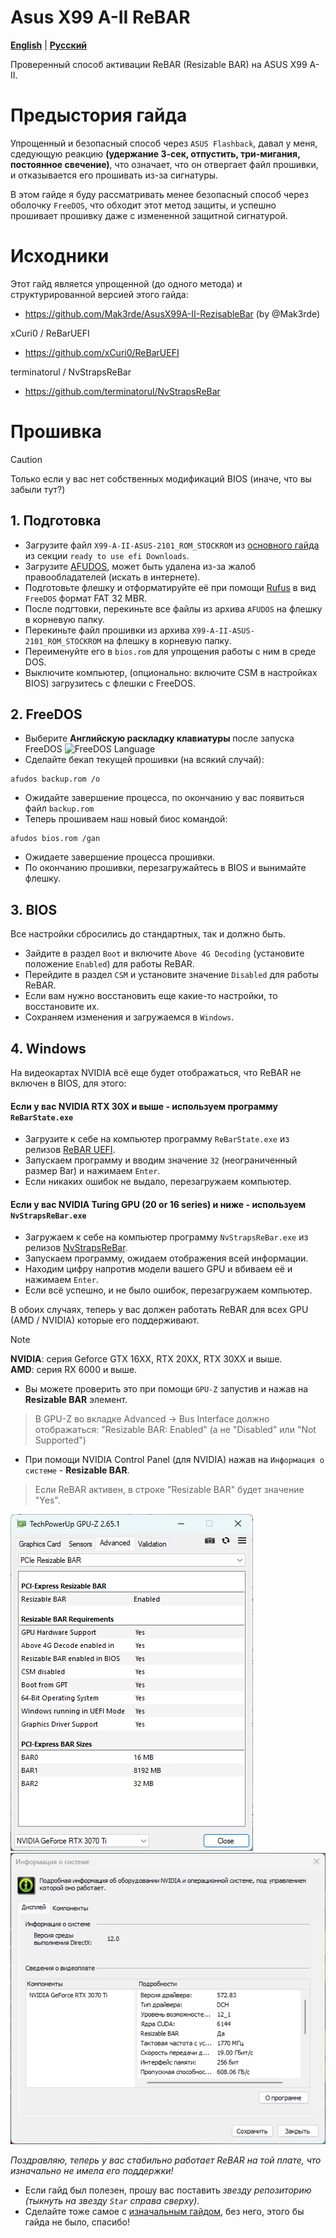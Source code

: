 # Asus X99 A-II ReBAR
[**English**](/README.md) | [**Русский**](./docs/ru/README.ru.md)

Проверенный способ активации ReBAR (Resizable BAR) на ASUS X99 A-II.

# Предыстория гайда
Упрощенный и безопасный способ через `ASUS Flashback`, давал у меня, сдедующую реакцию **(удержание 3-сек, отпустить, три-мигания, постоянное свечение)**, что означает, что он отвергает файл прошивки, и отказывается его прошивать из-за сигнатуры.

В этом гайде я буду рассматривать менее безопасный способ через оболочку `FreeDOS`, что обходит этот метод защиты, и успешно прошивает прошивку даже с измененной защитной сигнатурой.

# Исходники
Этот гайд является упрощенной (до одного метода) и структурированной версией этого гайда:
- https://github.com/Mak3rde/AsusX99A-II-RezisableBar (by @Mak3rde)

xCuri0 / ReBarUEFI
- https://github.com/xCuri0/ReBarUEFI

terminatorul / NvStrapsReBar
- https://github.com/terminatorul/NvStrapsReBar

# Прошивка
> [!CAUTION]
> Только если у вас нет собственных модификаций BIOS (иначе, что вы забыли тут?)
## 1. Подготовка
- Загрузите файл `X99-A-II-ASUS-2101_ROM_STOCKROM` из [основного гайда](https://github.com/Mak3rde/AsusX99A-II-RezisableBar) из секции `ready to use efi Downloads`.
- Загрузите [AFUDOS](https://disk.yandex.ru/d/lW3H05ggRWaGiA), может быть удалена из-за жалоб правообладателей (искать в интернете).
- Подготовьте флешку и отформатируйте её при помощи [Rufus](https://rufus.ie/en/) в вид `FreeDOS` формат FAT 32 MBR.
- После подгтовки, перекиньте все файлы из архива `AFUDOS` на флешку в корневую папку.
- Перекиньте файл прошивки из архива `X99-A-II-ASUS-2101_ROM_STOCKROM` на флешку в корневую папку.
- Переименуйте его в `bios.rom` для упрощения работы с ним в среде DOS.
- Выключите компьютер, (опционально: включите CSM в настройках BIOS) загрузитесь с флешки с FreeDOS.
## 2. FreeDOS
- Выберите **Английскую раскладку клавиатуры** после запуска FreeDOS
![FreeDOS Language](http://xeonlive.ru/images/materials/instructions/afudos/3.jpg)
- Сделайте бекап текущей прошивки (на всякий случай):
```
afudos backup.rom /o
```
- Ожидайте завершение процесса, по окончанию у вас появиться файл `backup.rom`
- Теперь прошиваем наш новый биос командой:
```
afudos bios.rom /gan
``` 
- Ожидаете завершение процесса прошивки.
- По окончанию прошивки, перезагружайтесь в BIOS и вынимайте флешку.
## 3. BIOS
Все настройки сбросились до стандартных, так и должно быть.
- Зайдите в раздел `Boot` и включите `Above 4G Decoding` (установите положение `Enabled`) для работы ReBAR.
- Перейдите в раздел `CSM` и установите значение `Disabled` для работы ReBAR.
- Если вам нужно восстановить еще какие-то настройки, то восстановите их.
- Сохраняем изменения и загружаемся в `Windows`.
## 4. Windows
На видеокартах NVIDIA всё еще будет отображаться, что ReBAR не включен в BIOS, для этого:
#### Если у вас NVIDIA RTX 30X и выше - используем программу `ReBarState.exe`
- Загрузите к себе на компьютер программу  `ReBarState.exe` из релизов [ReBAR UEFI](https://github.com/xCuri0/ReBarUEFI/releases).
- Запускаем программу и вводим значение `32` (неограниченный размер Bar) и нажимаем `Enter`.
- Если никаких ошибок не выдало, перезагружаем компьютер.
#### Если у вас NVIDIA Turing GPU (20 or 16 series) и ниже - используем `NvStrapsReBar.exe`
- Загружаем к себе на компьютер программу `NvStrapsReBar.exe` из релизов [NvStrapsReBar](https://github.com/terminatorul/NvStrapsReBar/releases/tag/v0.3).
- Запускаем программу, ожидаем отображения всей информации.
- Находим цифру напротив модели вашего GPU и вбиваем её и нажимаем `Enter`.
- Если всё успешно, и не было ошибок, перезагружаем компьютер.

В обоих случаях, теперь у вас должен работать ReBAR для всех GPU (AMD / NVIDIA) которые его поддерживают.
> [!NOTE] 
> **NVIDIA**: серия Geforce GTX 16XX, RTX 20XX, RTX 30XX и выше. <br>
> **AMD**: серия RX 6000 и выше.
- Вы можете проверить это при помощи `GPU-Z` запустив и нажав на **Resizable BAR** элемент.
> В GPU-Z во вкладке Advanced → Bus Interface должно отображаться:
"Resizable BAR: Enabled" (а не "Disabled" или "Not Supported")
- При помощи NVIDIA Control Panel (для NVIDIA) нажав на `Информация о системе` - **Resizable BAR**.
> Если ReBAR активен, в строке "Resizable BAR" будет значение "Yes".

![GPU-Z Nvidia ReBAR](https://github.com/DenisSolicen/Asus-X99-A-II-ReBAR/blob/main/img/gpuz.png?raw=true)
![Nvidia Control Panel](https://github.com/DenisSolicen/Asus-X99-A-II-ReBAR/blob/main/img/nvidiacontrol.png?raw=true)

*Поздравляю, теперь у вас стабильно работает ReBAR на той плате, что изначально не имела его поддержки!*
- Если гайд был полезен, прошу вас поставить *звезду репозиторию (тыкнуть на звезду `Star` справа сверху)*.
- Сделайте тоже самое с [изначальным гайдом](https://github.com/Mak3rde/AsusX99A-II-RezisableBar), без него, этого бы гайда не было, спасибо!
